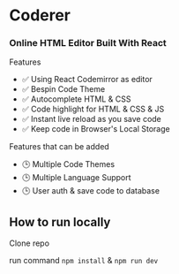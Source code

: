 # Coderer

### Online HTML Editor Built With React

Features

*   ✅ Using React Codemirror as editor
*   ✅ Bespin Code Theme
*   ✅ Autocomplete HTML & CSS
*   ✅ Code highlight for HTML & CSS & JS
*   ✅ Instant live reload as you save code
*   ✅ Keep code in Browser's Local Storage

Features that can be added

*   🕒 Multiple Code Themes
*   🕒 Multiple Language Support
*   🕒 User auth & save code to database

## How to run locally

Clone repo

run command `npm install` & `npm run dev`
